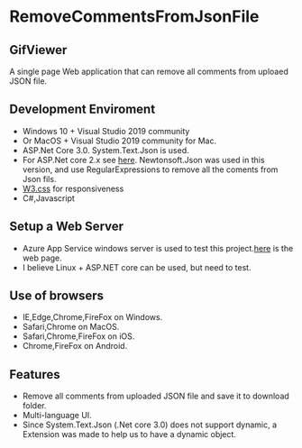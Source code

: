 # RemoveCommentsFromJsonFile
## GifViewer
A single page Web application that can remove all comments from uploaed JSON file.

## Development Enviroment
- Windows 10 + Visual Studio 2019 community
- Or MacOS + Visual Studio 2019 community for Mac.
- ASP.Net Core 3.0. System.Text.Json is used.
- For ASP.Net core 2.x see [here](https://github.com/XMTei/RemoveCommentsFromJsonFile/tree/5fcd910f141554fc0bca452bf6082a4a946d595d). Newtonsoft.Json was used in this version, and use RegularExpressions to remove all the coments from Json fils.
- [W3.css](https://www.w3schools.com/w3css/default.asp) for responsiveness
- C#,Javascript

## Setup a Web Server
- Azure App Service windows server is used to test this project.[here](https://removecommentsfromjsonfile.azurewebsites.net/) is the web page.
- I believe Linux + ASP.NET core can be used, but need to test. 

## Use of browsers
- IE,Edge,Chrome,FireFox on Windows.
- Safari,Chrome on MacOS.
- Safari,Chrome,FireFox on iOS.
- Chrome,FireFox on Android.

## Features
- Remove all comments from uploaded JSON file and save it to download folder.
- Multi-language UI.
- Since System.Text.Json (.Net core 3.0) does not support dynamic, a Extension was made to help us to have a dynamic object.

